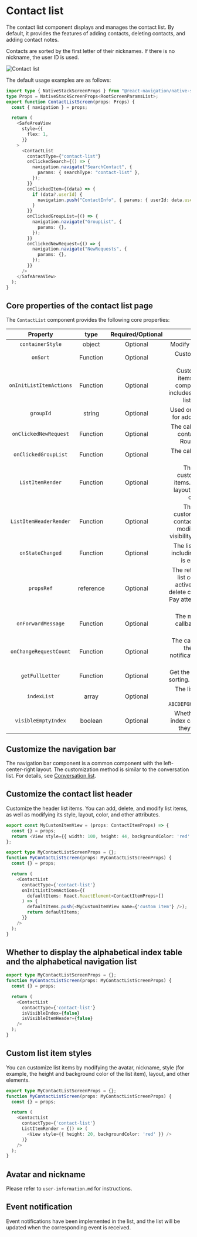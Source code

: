 # Contact list

The contact list component displays and manages the contact list. By default, it provides the features of adding contacts, deleting contacts, and adding contact notes.

Contacts are sorted by the first letter of their nicknames. If there is no nickname, the user ID is used.

![Contact list](../../assets/images/contact_list_highlighted.jpg)

The default usage examples are as follows:

```typescript
import type { NativeStackScreenProps } from "@react-navigation/native-stack";
type Props = NativeStackScreenProps<RootScreenParamsList>;
export function ContactListScreen(props: Props) {
  const { navigation } = props;

  return (
    <SafeAreaView
      style={{
        flex: 1,
      }}
    >
      <ContactList
        contactType={"contact-list"}
        onClickedSearch={() => {
          navigation.navigate("SearchContact", {
            params: { searchType: "contact-list" },
          });
        }}
        onClickedItem={(data) => {
          if (data?.userId) {
            navigation.push("ContactInfo", { params: { userId: data.userId } });
          }
        }}
        onClickedGroupList={() => {
          navigation.navigate("GroupList", {
            params: {},
          });
        }}
        onClickedNewRequest={() => {
          navigation.navigate("NewRequests", {
            params: {},
          });
        }}
      />
    </SafeAreaView>
  );
}
```

## Core properties of the contact list page

The `ContactList` component provides the following core properties:

| Property | type | Required/Optional | Description |
|:---:|:---:|:---:|:---:|
| `containerStyle` | object | Optional | Modify the component style. |
| `onSort` | Function | Optional | Customize the list sorting strategy. |
| `onInitListItemActions` | Function | Optional | Customize individual list items in the contact list component. By default, it includes a contact application list and a group list. |
| `groupId` | string | Optional | Used only in the contact lists for adding group members. |
| `onClickedNewRequest` | Function | Optional | The callback for clicking the contact notification list. Routing may be used. |
| `onClickedGroupList` | Function | Optional | The callback for clicking the group list. |
| `ListItemRender` | Function | Optional | The component for customizing contact list items. You can modify the layout, style, visibility, and other elements. |
| `ListItemHeaderRender` | Function | Optional | The component for customizing the header of contact list items. You can modify the layout, style, visibility, and other elements. |
| `onStateChanged` | Function | Optional | The list status notification, including loading failure, list is empty, and others. |
| `propsRef` | reference | Optional | The reference object of the list component that can actively add, modify, and delete conversation list items. Pay attention to the operating conditions. |
| `onForwardMessage` | Function | Optional | The message forwarding callback. Routing may be used. |
| `onChangeRequestCount` | Function | Optional | The callback for changes in the number of new notifications. Routing may be used. |
| `getFullLetter` | Function | Optional | Get the callback for category sorting. Routing may be used. |
| `indexList` | array | Optional | The list of index headers. Defaults to `ABCDEFGHIJKLMNOPQRSTUVWXYZ#`. |
| `visibleEmptyIndex` | boolean | Optional | Whether to display empty index categories. By default, they are not displayed. |

## Customize the navigation bar

The navigation bar component is a common component with the left-center-right layout. The customization method is similar to the conversation list. For details, see [Conversation list](conversation-list.md).

## Customize the contact list header

Customize the header list items. You can add, delete, and modify list items, as well as modifying its style, layout, color, and other attributes.

```typescript
export const MyCustomItemView = (props: ContactItemProps) => {
  const {} = props;
  return <View style={{ width: 100, height: 44, backgroundColor: 'red' }} />;
};

export type MyContactListScreenProps = {};
function MyContactListScreen(props: MyContactListScreenProps) {
  const {} = props;

  return (
    <ContactList
      contactType={'contact-list'}
      onInitListItemActions={(
        defaultItems: React.ReactElement<ContactItemProps>[]
      ) => {
        defaultItems.push(<MyCustomItemView name={'custom item'} />);
        return defaultItems;
      }}
    />
  );
}
```

## Whether to display the alphabetical index table and the alphabetical navigation list

```typescript
export type MyContactListScreenProps = {};
function MyContactListScreen(props: MyContactListScreenProps) {
  const {} = props;

  return (
    <ContactList
      contactType={'contact-list'}
      isVisibleIndex={false}
      isVisibleItemHeader={false}
    />
  );
}
```

## Custom list item styles

You can customize list items by modifying the avatar, nickname, style (for example, the height and background color of the list item), layout, and other elements.

```typescript
export type MyContactListScreenProps = {};
function MyContactListScreen(props: MyContactListScreenProps) {
  const {} = props;

  return (
    <ContactList
      contactType={'contact-list'}
      ListItemRender = {() => (
        <View style={{ height: 20, backgroundColor: 'red' }} />
      )}
    />
  );
}
```

## Avatar and nickname

Please refer to `user-information.md` for instructions.

## Event notification

Event notifications have been implemented in the list, and the list will be updated when the corresponding event is received. 